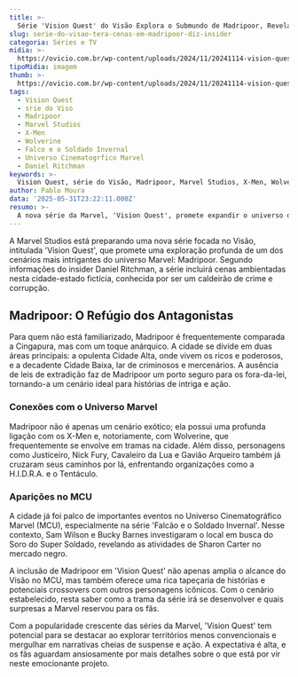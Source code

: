 ```yaml
---
title: >-
  Série 'Vision Quest' do Visão Explora o Submundo de Madripoor, Revela Insider
slug: serie-do-visao-tera-cenas-em-madripoor-diz-insider
categoria: Séries e TV
midia: >-
  https://ovicio.com.br/wp-content/uploads/2024/11/20241114-vision-quest-serie.webp
tipoMidia: imagem
thumb: >-
  https://ovicio.com.br/wp-content/uploads/2024/11/20241114-vision-quest-serie.webp
tags:
  - Vision Quest
  - srie do Viso
  - Madripoor
  - Marvel Studios
  - X-Men
  - Wolverine
  - Falco e o Soldado Invernal
  - Universo Cinematogrfico Marvel
  - Daniel Ritchman
keywords: >-
  Vision Quest, série do Visão, Madripoor, Marvel Studios, X-Men, Wolverine, Falcão e o Soldado Invernal, Universo Cinematográfico Marvel, Daniel Ritchman
author: Pablo Moura
data: '2025-05-31T23:22:11.000Z'
resumo: >-
  A nova série da Marvel, 'Vision Quest', promete expandir o universo do Visão com cenas intensas em Madripoor, uma cidade-estado repleta de perigos e intrigas. Esta adição reforça a conexão da série com a tradição de histórias dos X-Men e outros heróis icônicos.
---
```


A Marvel Studios está preparando uma nova série focada no Visão, intitulada 'Vision Quest', que promete uma exploração profunda de um dos cenários mais intrigantes do universo Marvel: Madripoor. Segundo informações do insider Daniel Ritchman, a série incluirá cenas ambientadas nesta cidade-estado fictícia, conhecida por ser um caldeirão de crime e corrupção.

## Madripoor: O Refúgio dos Antagonistas

Para quem não está familiarizado, Madripoor é frequentemente comparada a Cingapura, mas com um toque anárquico. A cidade se divide em duas áreas principais: a opulenta Cidade Alta, onde vivem os ricos e poderosos, e a decadente Cidade Baixa, lar de criminosos e mercenários. A ausência de leis de extradição faz de Madripoor um porto seguro para os fora-da-lei, tornando-a um cenário ideal para histórias de intriga e ação.

### Conexões com o Universo Marvel

Madripoor não é apenas um cenário exótico; ela possui uma profunda ligação com os X-Men e, notoriamente, com Wolverine, que frequentemente se envolve em tramas na cidade. Além disso, personagens como Justiceiro, Nick Fury, Cavaleiro da Lua e Gavião Arqueiro também já cruzaram seus caminhos por lá, enfrentando organizações como a H.I.D.R.A. e o Tentáculo.

### Aparições no MCU

A cidade já foi palco de importantes eventos no Universo Cinematográfico Marvel (MCU), especialmente na série 'Falcão e o Soldado Invernal'. Nesse contexto, Sam Wilson e Bucky Barnes investigaram o local em busca do Soro do Super Soldado, revelando as atividades de Sharon Carter no mercado negro.

A inclusão de Madripoor em 'Vision Quest' não apenas amplia o alcance do Visão no MCU, mas também oferece uma rica tapeçaria de histórias e potenciais crossovers com outros personagens icônicos. Com o cenário estabelecido, resta saber como a trama da série irá se desenvolver e quais surpresas a Marvel reservou para os fãs.

Com a popularidade crescente das séries da Marvel, 'Vision Quest' tem potencial para se destacar ao explorar territórios menos convencionais e mergulhar em narrativas cheias de suspense e ação. A expectativa é alta, e os fãs aguardam ansiosamente por mais detalhes sobre o que está por vir neste emocionante projeto.